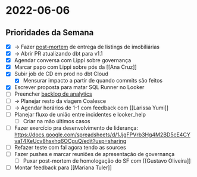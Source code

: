 # 2022-06-06
## Prioridades da Semana
- [x] -> Fazer [post-mortem](https://docs.google.com/document/d/1Ec5lOnYvU_pRo5BMj-HH2J5mYwox9Kdtnl2PHtt15Xk/edit#) de entrega de listings de imobiliárias
- [x] -> Abrir PR atualizando dbt para v1.1
- [x] Agendar conversa com Lippi sobre governança
- [x] Marcar papo com Lippi sobre pós da [[Ana Cruz]]
- [x] Subir job de CD em prod no dbt Cloud
	- [x] Mensurar impacto a partir de quando commits são feitos
- [x] Escrever proposta para matar SQL Runner no Looker
- [ ] Preencher [backlog de analytics](https://docs.google.com/spreadsheets/d/1RVtsqVZ5MjrgHqOvL55quM7jeoYhSGSjjMJwZxmlpBY/edit#gid=1292441429)
- [ ] -> Planejar resto da viagem Coalesce
- [ ] -> Agendar horários de 1-1 com feedback com [[Larissa Yumi]]
- [ ] Planejar fluxo de união entre incidentes e looker_help
	- [ ] Criar na mão últimos casos
- [ ] Fazer exercício pra desenvolvimento de liderança: https://docs.google.com/spreadsheets/d/1JjgFPVrb3Hg4M2BD5cE4CYvaT4XeUcv8hsxhq6OCguQ/edit?usp=sharing
- [ ] Refazer teste com fal agora tendo as sources
- [ ] Fazer pushes e marcar reuniões de apresentação de governança
	- [ ] Puxar post-mortem de homologação do SF com [[Gustavo Oliveira]]
- [ ] Montar feedback para [[Mariana Tuler]]